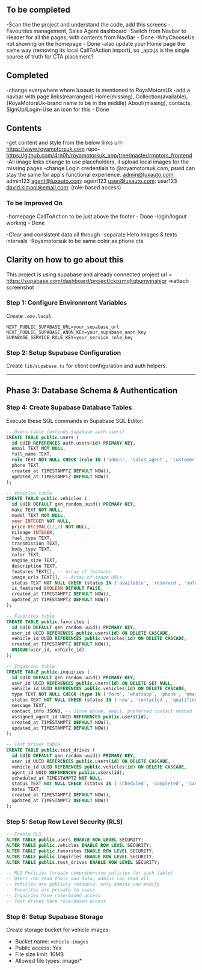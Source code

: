 ## To be completed
 -Scan the the project and understand the code, add this screens
    -Favourites management, Sales Agent dashboard
    -Switch from Navbar to Header for all the pages, with contents from NavBar - Done
    -WhyChooseUs not showing on the homepage - Done
    -also update your Home page the same way (removing its local CallToAction import), so _app.js is the single source of truth for CTA placement?



## Completed
 -change everywhere where luxauto is mentioned to RoyaMotorsUk
 -add a navbar with page links(rearranged) Home(missing), Collection(available), {RoyaMotorsUk-brand name to be in the middle} About(missing), contacts, SignUp/Login-Use an icon for this - Done

## Contents
-get content and style from the below links
   url-https://www.royamotorsuk.com
   repo-https://github.com/4rn0h/royamotorsuk_app/tree/master/rmotors_frontend
-All image links change to use placeholders. il upload local images for the missing pages
-change Login credentials to @royamotorsuk.com, pswd can stay the same for app's functional experience. admin@luxauto.com: admin123 agent@luxauto.com: agent123 user@luxauto.com: user123 david.kimani@email.com: (role-based access)

### To be Improved On
-homepage CallToAction to be just above the footer - Done
-login/logout working - Done


-Clear and consistent data all through
-separate Hero Images & texts intervals
-Royamotorsuk to be same color as phone cta




## Clarity on how to go about this
This project is using supabase and already connected
project url = https://supabase.com/dashboard/project/ckozmqltqbumvjnahjgr
 =>attach screenshot


### Step 1: Configure Environment Variables
Create `.env.local`:
```
NEXT_PUBLIC_SUPABASE_URL=your_supabase_url
NEXT_PUBLIC_SUPABASE_ANON_KEY=your_supabase_anon_key
SUPABASE_SERVICE_ROLE_KEY=your_service_role_key
```

### Step 2: Setup Supabase Configuration
Create `lib/supabase.ts` for client configuration and auth helpers.

---

## Phase 3: Database Schema & Authentication

### Step 4: Create Supabase Database Tables
Execute these SQL commands in Supabase SQL Editor:

```sql
-- Users table (extends Supabase auth.users)
CREATE TABLE public.users (
  id UUID REFERENCES auth.users(id) PRIMARY KEY,
  email TEXT NOT NULL,
  full_name TEXT,
  role TEXT NOT NULL CHECK (role IN ('admin', 'sales_agent', 'customer')) DEFAULT 'customer',
  phone TEXT,
  created_at TIMESTAMPTZ DEFAULT NOW(),
  updated_at TIMESTAMPTZ DEFAULT NOW()
);

-- Vehicles table
CREATE TABLE public.vehicles (
  id UUID DEFAULT gen_random_uuid() PRIMARY KEY,
  make TEXT NOT NULL,
  model TEXT NOT NULL,
  year INTEGER NOT NULL,
  price DECIMAL(12,2) NOT NULL,
  mileage INTEGER,
  fuel_type TEXT,
  transmission TEXT,
  body_type TEXT,
  color TEXT,
  engine_size TEXT,
  description TEXT,
  features TEXT[], -- Array of features
  image_urls TEXT[], -- Array of image URLs
  status TEXT NOT NULL CHECK (status IN ('available', 'reserved', 'sold')) DEFAULT 'available',
  is_featured BOOLEAN DEFAULT FALSE,
  created_at TIMESTAMPTZ DEFAULT NOW(),
  updated_at TIMESTAMPTZ DEFAULT NOW()
);

-- Favorites table
CREATE TABLE public.favorites (
  id UUID DEFAULT gen_random_uuid() PRIMARY KEY,
  user_id UUID REFERENCES public.users(id) ON DELETE CASCADE,
  vehicle_id UUID REFERENCES public.vehicles(id) ON DELETE CASCADE,
  created_at TIMESTAMPTZ DEFAULT NOW(),
  UNIQUE(user_id, vehicle_id)
);

-- Inquiries table
CREATE TABLE public.inquiries (
  id UUID DEFAULT gen_random_uuid() PRIMARY KEY,
  user_id UUID REFERENCES public.users(id) ON DELETE SET NULL,
  vehicle_id UUID REFERENCES public.vehicles(id) ON DELETE CASCADE,
  type TEXT NOT NULL CHECK (type IN ('form', 'whatsapp', 'phone', 'email')),
  status TEXT NOT NULL CHECK (status IN ('new', 'contacted', 'qualified', 'sold', 'closed')) DEFAULT 'new',
  message TEXT,
  contact_info JSONB, -- Store phone, email, preferred contact method
  assigned_agent_id UUID REFERENCES public.users(id),
  created_at TIMESTAMPTZ DEFAULT NOW(),
  updated_at TIMESTAMPTZ DEFAULT NOW()
);

-- Test Drives table
CREATE TABLE public.test_drives (
  id UUID DEFAULT gen_random_uuid() PRIMARY KEY,
  user_id UUID REFERENCES public.users(id) ON DELETE CASCADE,
  vehicle_id UUID REFERENCES public.vehicles(id) ON DELETE CASCADE,
  agent_id UUID REFERENCES public.users(id),
  scheduled_at TIMESTAMPTZ NOT NULL,
  status TEXT NOT NULL CHECK (status IN ('scheduled', 'completed', 'cancelled')) DEFAULT 'scheduled',
  notes TEXT,
  created_at TIMESTAMPTZ DEFAULT NOW(),
  updated_at TIMESTAMPTZ DEFAULT NOW()
);
```

### Step 5: Setup Row Level Security (RLS)
```sql
-- Enable RLS
ALTER TABLE public.users ENABLE ROW LEVEL SECURITY;
ALTER TABLE public.vehicles ENABLE ROW LEVEL SECURITY;
ALTER TABLE public.favorites ENABLE ROW LEVEL SECURITY;
ALTER TABLE public.inquiries ENABLE ROW LEVEL SECURITY;
ALTER TABLE public.test_drives ENABLE ROW LEVEL SECURITY;

-- RLS Policies (create comprehensive policies for each table)
-- Users can read their own data, admins can read all
-- Vehicles are publicly readable, only admins can modify
-- Favorites are private to users
-- Inquiries have role-based access
-- Test drives have role-based access
```

### Step 6: Setup Supabase Storage
Create storage bucket for vehicle images:
- Bucket name: `vehicle-images`
- Public access: Yes
- File size limit: 10MB
- Allowed file types: image/*